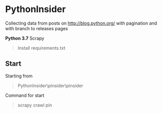 # PythonInsider
Collecting data from posts on http://blog.python.org/ with pagination and with branch to releases pages

**Python 3.7**
Scrapy

> Install requirements.txt

## Start
Starting from 
> PythonInsider\pinsider\pinsider


Command for start
> scrapy crawl pin
